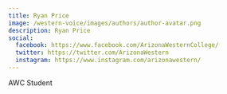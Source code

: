 ```yaml
---
title: Ryan Price
image: /western-voice/images/authors/author-avatar.png
description: Ryan Price
social:
  facebook: https://www.facebook.com/ArizonaWesternCollege/
  twitter: https://twitter.com/ArizonaWestern
  instagram: https://www.instagram.com/arizonawestern/
---
```


AWC Student